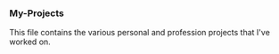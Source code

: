 ### My-Projects

This file contains the various personal and profession projects that I've worked on.
